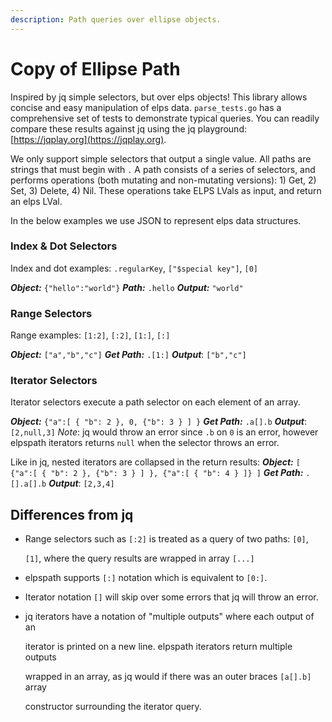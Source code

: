 ```yaml
---
description: Path queries over ellipse objects.
---
```


# Copy of Ellipse Path

Inspired by jq simple selectors, but over elps objects! This library allows concise and easy manipulation of elps data. `parse_tests.go` has a comprehensive set of tests to demonstrate typical queries. You can readily compare these results against jq using the jq playground: [https://jqplay.org](https://jqplay.org).

We only support simple selectors that output a single value. All paths are strings that must begin with `.` A path consists of a series of selectors, and performs operations (both mutating and non-mutating versions): 1) Get, 2) Set, 3) Delete, 4) Nil. These operations take ELPS LVals as input, and return an elps LVal.

In the below examples we use JSON to represent elps data structures.

### Index & Dot Selectors

Index and dot examples: `.regularKey`, `["$special key"]`, `[0]`

_**Object:**_ `{"hello":"world"}` _**Path:**_ `.hello` _**Output:**_ `"world"`

### Range Selectors

Range examples: `[1:2]`, `[:2]`, `[1:]`, `[:]`

_**Object:**_ `["a","b","c"]` _**Get Path:**_ `.[1:]` _**Output**_: `["b","c"]`

### Iterator Selectors

Iterator selectors execute a path selector on each element of an array.

_**Object:**_ `{"a":[ { "b": 2 }, 0, {"b": 3 } ] }` _**Get Path:**_ `.a[].b` _**Output**_: `[2,null,3]` _Note_: jq would throw an error since `.b` on `0` is an error, however elpspath iterators returns `null` when the selector throws an error.

Like in jq, nested iterators are collapsed in the return results: _**Object:**_ `[ {"a":[ { "b": 2 }, {"b": 3 } ] }, {"a":[ { "b": 4 } ]} ]` _**Get Path:**_ `.[].a[].b` _**Output**_: `[2,3,4]`

## Differences from jq

*   Range selectors such as `[:2]` is treated as a query of two paths: `[0]`,

    `[1]`, where the query results are wrapped in array `[...]`
* elpspath supports `[:]` notation which is equivalent to `[0:]`.
* Iterator notation `[]` will skip over some errors that jq will throw an error.
*   jq iterators have a notation of "multiple outputs" where each output of an

    iterator is printed on a new line. elpspath iterators return multiple outputs

    wrapped in an array, as jq would if there was an outer braces `[a[].b]` array

    constructor  surrounding the iterator query.
